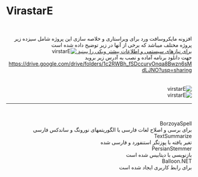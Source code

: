 # VirastarE <br>
<div dir="rtl">
<br>

افزونه مایکروسافت ورد برای ویراستاری و خلاصه سازی
این پروژه شامل سیزده زیر پروژه مختلف میباشد که برخی از آنها در زیر توضیح داده شده است  
<a href="https://github.com/ehsan2022002/VirastarE/wiki"> برای نیازهای سیستمی و اطلاعات بیشتر ویکی را ببینید </a>
<img src="https://github.com/ehsan2022002/VirastarE/blob/master/screenshot5.png" alt="virstarE">
<br>
جهت دانلود برنامه آماده و نصب به آدرس زیر بروید
<br>
https://drive.google.com/drive/folders/1c2RWBh_fSDccuryOnqa8Bwzn6sMdLJNO?usp=sharing
<br>
<br>
<br>
<img src="https://github.com/ehsan2022002/VirastarE/blob/master/screenshot3.png" alt="virstarE">
<br>
<img src="https://github.com/ehsan2022002/VirastarE/blob/master/screenshot4.png" alt="virstarE">
<br>

<hr>
<br>


BorzoyaSpell <br>
 برای برسی و اصلاح لغات فارسی با الگوریتمهای  نورونگ و ساندکس فارسی
 <br>
TextSummarize<br>
تغیر یافته با پوزتگر استنفورد و فارسی شده
<br>
PersianStemmer<br>
بازنویسی با دیتابیس شده است<br>
Balloon.NET<br>
برای رابط کاربری ایجاد شده است
<br>
</div>
